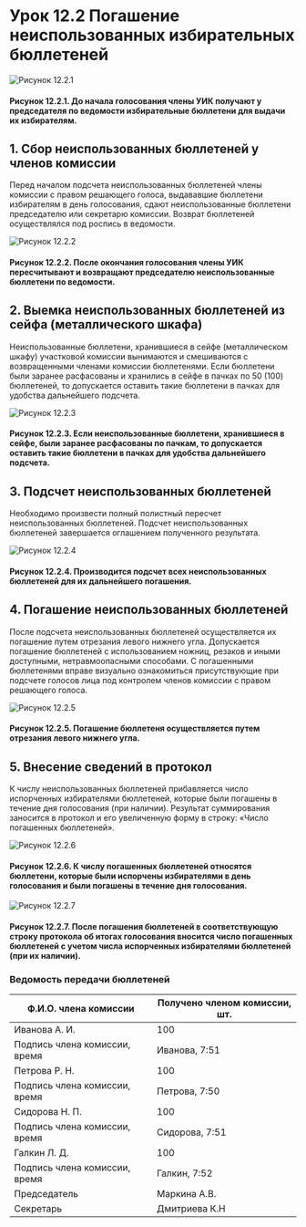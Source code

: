 # Урок 12.2 Погашение неиспользованных избирательных бюллетеней

![Рисунок 12.2.1](/assets/12.2.1.png)

#### Рисунок 12.2.1. До начала голосования члены УИК получают у председателя по ведомости избирательные бюллетени для выдачи их избирателям.

## 1. Сбор неиспользованных бюллетеней у членов комиссии

Перед началом подсчета неиспользованных бюллетеней члены комиссии с правом решающего голоса, выдававшие бюллетени избирателям в день голосования, сдают неиспользованные бюллетени председателю или секретарю комиссии. Возврат бюллетеней осуществлялся под роспись в ведомости.


![Рисунок 12.2.2](/assets/12.2.2.png)

#### Рисунок 12.2.2. После окончания голосования члены УИК пересчитывают и возвращают председателю неиспользованные бюллетени по ведомости.

## 2. Выемка неиспользованных бюллетеней из сейфа (металлического шкафа)

Неиспользованные бюллетени, хранившиеся в сейфе (металлическом шкафу) участковой комиссии вынимаются и смешиваются с возвращенными членами комиссии бюллетенями. Если бюллетени были заранее расфасованы и хранились в сейфе в пачках по 50 (100) бюллетеней, то допускается оставить такие бюллетени в пачках для удобства дальнейшего подсчета.

![Рисунок 12.2.3](/assets/12.2.3.png)

#### Рисунок 12.2.3. Если неиспользованные бюллетени, хранившиеся в сейфе, были заранее расфасованы по пачкам, то допускается оставить такие бюллетени в пачках для удобства дальнейшего подсчета.

## 3. Подсчет неиспользованных бюллетеней

Необходимо произвести полный полистный пересчет неиспользованных бюллетеней. Подсчет неиспользованных бюллетеней завершается оглашением полученного результата.

![Рисунок 12.2.4](/assets/12.2.4.png)

#### Рисунок 12.2.4. Производится подсчет всех неиспользованных бюллетеней для их дальнейшего погашения.

## 4. Погашение неиспользованных бюллетеней

После подсчета неиспользованных бюллетеней осуществляется их погашение путем отрезания левого нижнего угла. Допускается погашение бюллетеней с использованием ножниц, резаков и иными доступными, нетравмоопасными способами. С погашенными бюллетенями вправе визуально ознакомиться присутствующие при подсчете голосов лица под контролем членов комиссии с правом решающего голоса.

![Рисунок 12.2.5](/assets/12.2.5.png)

#### Рисунок 12.2.5. Погашение бюллетеня осуществляется путем отрезания левого нижнего угла.

## 5. Внесение сведений в протокол

К числу неиспользованных бюллетеней прибавляется число испорченных избирателями бюллетеней, которые были погашены в течение дня голосования (при наличии). Результат суммирования заносится в протокол и его увеличенную форму в строку: «Число погашенных бюллетеней».

![Рисунок 12.2.6](/assets/12.2.6.png)

#### Рисунок 12.2.6. К числу погашенных бюллетеней относятся бюллетени, которые были испорчены избирателями в день голосования и были погашены в течение дня голосования.

![Рисунок 12.2.7](/assets/12.2.7.png)

#### Рисунок 12.2.7. После погашения бюллетеней в соответствующую строку протокола об итогах голосования вносится число погашенных бюллетеней с учетом числа испорченных избирателями бюллетеней (при их наличии).

### Ведомость передачи бюллетеней

Ф.И.О. члена комиссии | Получено членом комиссии, шт.
----------------------|------------------------------
Иванова А. И. | 100
Подпись члена комиссии, время | Иванова, 7:51
Петрова Р. Н. | 100
Подпись члена комиссии, время | Петрова, 7:50
Сидорова Н. П. | 100
Подпись члена комиссии, время | Сидорова, 7:51
Галкин Л. Д. | 100
Подпись члена комиссии, время | Галкин, 7:52
Председатель | Маркина А.В.
Секретарь |  Дмитриева К.Н
